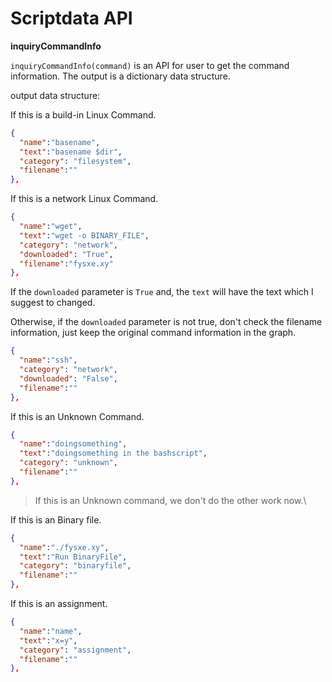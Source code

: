 # Scriptdata API

**inquiryCommandInfo**

`inquiryCommandInfo(command)` is an API for user to get the command information. The output is a dictionary data structure.

output data structure:

If this is a build-in Linux Command.

```json
{
  "name":"basename",
  "text":"basename $dir",
  "category": "filesystem",
  "filename":""
},
```

If this is a network Linux Command.

```json
{
  "name":"wget",
  "text":"wget -o BINARY_FILE",
  "category": "network",
  "downloaded": "True",
  "filename":"fysxe.xy"
},
```

If the `downloaded` parameter is `True` and, the `text` will have the text which I suggest to changed.

Otherwise, if the `downloaded` parameter is not true, don't check the filename information, just keep the original command information in the graph. 

```json
{
  "name":"ssh",
  "category": "network",
  "downloaded": "False",
  "filename":""
},
```

If this is an Unknown Command.

```json
{
  "name":"doingsomething",
  "text":"doingsomething in the bashscript",
  "category": "unknown",
  "filename":""
},
```

> If this is an Unknown command, we don't do the other work now.\

If this is an Binary file.

```json
{
  "name":"./fysxe.xy",
  "text":"Run BinaryFile",
  "category": "binaryfile",
  "filename":""
},
```

If this is an assignment.

```json
{
  "name":"name",
  "text":"x=y",
  "category": "assignment",
  "filename":""
},
```